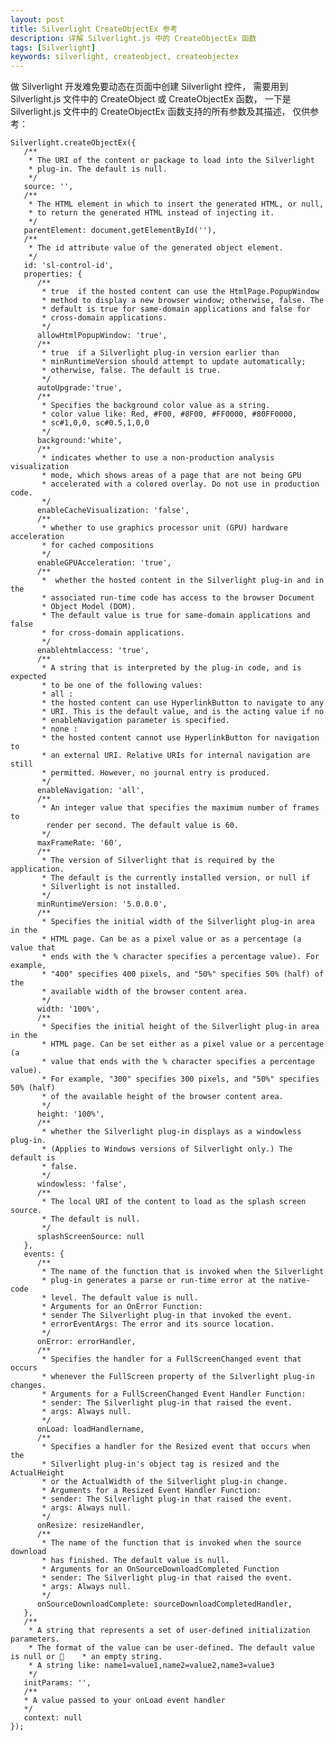 ```yaml
---
layout: post
title: Silverlight CreateObjectEx 参考
description: 详解 Silverlight.js 中的 CreateObjectEx 函数
tags: [Silverlight]
keywords: silverlight, createobject, createobjectex
---
```


做 Silverlight 开发难免要动态在页面中创建 Silverlight 控件， 需要用到 Silverlight.js 文件中的 CreateObject 或 CreateObjectEx 函数， 一下是 Silverlight.js 文件中的 CreateObjectEx 函数支持的所有参数及其描述， 仅供参考：

    Silverlight.createObjectEx({
       /**
        * The URI of the content or package to load into the Silverlight
        * plug-in. The default is null.
        */
       source: '',
       /**
        * The HTML element in which to insert the generated HTML, or null,
        * to return the generated HTML instead of injecting it.
        */
       parentElement: document.getElementById(''),
       /**
        * The id attribute value of the generated object element.
        */
       id: 'sl-control-id',
       properties: {
          /**
           * true  if the hosted content can use the HtmlPage.PopupWindow
           * method to display a new browser window; otherwise, false. The
           * default is true for same-domain applications and false for
           * cross-domain applications.
           */
          allowHtmlPopupWindow: 'true',
          /**
           * true  if a Silverlight plug-in version earlier than
           * minRuntimeVersion should attempt to update automatically;
           * otherwise, false. The default is true.
           */
          autoUpgrade:'true',
          /**
           * Specifies the background color value as a string. 
           * color value like: Red, #F00, #8F00, #FF0000, #80FF0000,
           * sc#1,0,0, sc#0.5,1,0,0
           */
          background:'white',
          /**
           * indicates whether to use a non-production analysis visualization
           * mode, which shows areas of a page that are not being GPU
           * accelerated with a colored overlay. Do not use in production code.
           */
          enableCacheVisualization: 'false',
          /**
           * whether to use graphics processor unit (GPU) hardware acceleration
           * for cached compositions
           */
          enableGPUAcceleration: 'true',
          /**
           *  whether the hosted content in the Silverlight plug-in and in the
           * associated run-time code has access to the browser Document
           * Object Model (DOM).
           * The default value is true for same-domain applications and false
           * for cross-domain applications.
           */
          enablehtmlaccess: 'true',
          /**
           * A string that is interpreted by the plug-in code, and is expected
           * to be one of the following values:
           * all :
           * the hosted content can use HyperlinkButton to navigate to any
           * URI. This is the default value, and is the acting value if no
           * enableNavigation parameter is specified.
           * none :
           * the hosted content cannot use HyperlinkButton for navigation to
           * an external URI. Relative URIs for internal navigation are still
           * permitted. However, no journal entry is produced.
           */
          enableNavigation: 'all',
          /**
           * An integer value that specifies the maximum number of frames to
            render per second. The default value is 60.
           */
          maxFrameRate: '60',
          /**
           * The version of Silverlight that is required by the application.
           * The default is the currently installed version, or null if
           * Silverlight is not installed.
           */
          minRuntimeVersion: '5.0.0.0',
          /**
           * Specifies the initial width of the Silverlight plug-in area in the
           * HTML page. Can be as a pixel value or as a percentage (a value that
           * ends with the % character specifies a percentage value). For example,
           * "400" specifies 400 pixels, and "50%" specifies 50% (half) of the
           * available width of the browser content area.
           */
          width: '100%',
          /**
           * Specifies the initial height of the Silverlight plug-in area in the
           * HTML page. Can be set either as a pixel value or a percentage (a
           * value that ends with the % character specifies a percentage value).
           * For example, "300" specifies 300 pixels, and "50%" specifies 50% (half)
           * of the available height of the browser content area. 
           */
          height: '100%',
          /**
           * whether the Silverlight plug-in displays as a windowless plug-in.
           * (Applies to Windows versions of Silverlight only.) The default is
           * false.
           */
          windowless: 'false',
          /**
           * The local URI of the content to load as the splash screen source.
           * The default is null.
           */
          splashScreenSource: null
       },
       events: {
          /**
           * The name of the function that is invoked when the Silverlight
           * plug-in generates a parse or run-time error at the native-code
           * level. The default value is null.
           * Arguments for an OnError Function:
           * sender The Silverlight plug-in that invoked the event.
           * errorEventArgs: The error and its source location. 
           */
          onError: errorHandler,
          /**
           * Specifies the handler for a FullScreenChanged event that occurs
           * whenever the FullScreen property of the Silverlight plug-in changes.
           * Arguments for a FullScreenChanged Event Handler Function: 
           * sender: The Silverlight plug-in that raised the event.
           * args: Always null.
           */
          onLoad: loadHandlername,
          /**
           * Specifies a handler for the Resized event that occurs when the
           * Silverlight plug-in's object tag is resized and the ActualHeight
           * or the ActualWidth of the Silverlight plug-in change.
           * Arguments for a Resized Event Handler Function:
           * sender: The Silverlight plug-in that raised the event.
           * args: Always null.
           */
          onResize: resizeHandler,
          /**
           * The name of the function that is invoked when the source download
           * has finished. The default value is null.
           * Arguments for an OnSourceDownloadCompleted Function
           * sender: The Silverlight plug-in that raised the event.
           * args: Always null.
           */
          onSourceDownloadComplete: sourceDownloadCompletedHandler,
       },
       /**
        * A string that represents a set of user-defined initialization parameters.
        * The format of the value can be user-defined. The default value is null or     * an empty string.
        * A string like: name1=value1,name2=value2,name3=value3
        */
       initParams: '',
       /**
       * A value passed to your onLoad event handler
       */
       context: null
    });
